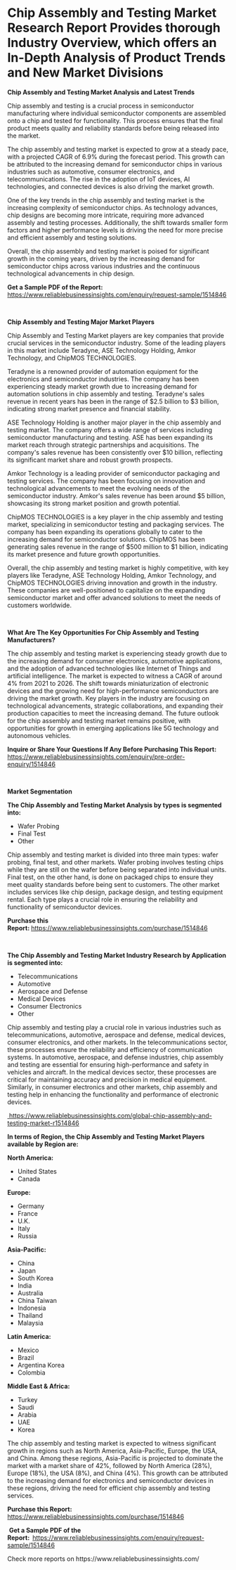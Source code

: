 <p><h1>Chip Assembly and Testing Market Research Report Provides thorough Industry Overview, which offers an In-Depth Analysis of Product Trends and New Market Divisions</h1></p><p><strong>Chip Assembly and Testing Market Analysis and Latest Trends</strong></p>
<p><p>Chip assembly and testing is a crucial process in semiconductor manufacturing where individual semiconductor components are assembled onto a chip and tested for functionality. This process ensures that the final product meets quality and reliability standards before being released into the market.</p><p>The chip assembly and testing market is expected to grow at a steady pace, with a projected CAGR of 6.9% during the forecast period. This growth can be attributed to the increasing demand for semiconductor chips in various industries such as automotive, consumer electronics, and telecommunications. The rise in the adoption of IoT devices, AI technologies, and connected devices is also driving the market growth.</p><p>One of the key trends in the chip assembly and testing market is the increasing complexity of semiconductor chips. As technology advances, chip designs are becoming more intricate, requiring more advanced assembly and testing processes. Additionally, the shift towards smaller form factors and higher performance levels is driving the need for more precise and efficient assembly and testing solutions.</p><p>Overall, the chip assembly and testing market is poised for significant growth in the coming years, driven by the increasing demand for semiconductor chips across various industries and the continuous technological advancements in chip design.</p></p>
<p><strong>Get a Sample PDF of the Report:&nbsp;</strong> <a href="https://www.reliablebusinessinsights.com/enquiry/request-sample/1514846">https://www.reliablebusinessinsights.com/enquiry/request-sample/1514846</a></p>
<p>&nbsp;</p>
<p><strong>Chip Assembly and Testing Major Market Players</strong></p>
<p><p>Chip Assembly and Testing Market players are key companies that provide crucial services in the semiconductor industry. Some of the leading players in this market include Teradyne, ASE Technology Holding, Amkor Technology, and ChipMOS TECHNOLOGIES.</p><p>Teradyne is a renowned provider of automation equipment for the electronics and semiconductor industries. The company has been experiencing steady market growth due to increasing demand for automation solutions in chip assembly and testing. Teradyne's sales revenue in recent years has been in the range of $2.5 billion to $3 billion, indicating strong market presence and financial stability.</p><p>ASE Technology Holding is another major player in the chip assembly and testing market. The company offers a wide range of services including semiconductor manufacturing and testing. ASE has been expanding its market reach through strategic partnerships and acquisitions. The company's sales revenue has been consistently over $10 billion, reflecting its significant market share and robust growth prospects.</p><p>Amkor Technology is a leading provider of semiconductor packaging and testing services. The company has been focusing on innovation and technological advancements to meet the evolving needs of the semiconductor industry. Amkor's sales revenue has been around $5 billion, showcasing its strong market position and growth potential.</p><p>ChipMOS TECHNOLOGIES is a key player in the chip assembly and testing market, specializing in semiconductor testing and packaging services. The company has been expanding its operations globally to cater to the increasing demand for semiconductor solutions. ChipMOS has been generating sales revenue in the range of $500 million to $1 billion, indicating its market presence and future growth opportunities.</p><p>Overall, the chip assembly and testing market is highly competitive, with key players like Teradyne, ASE Technology Holding, Amkor Technology, and ChipMOS TECHNOLOGIES driving innovation and growth in the industry. These companies are well-positioned to capitalize on the expanding semiconductor market and offer advanced solutions to meet the needs of customers worldwide.</p></p>
<p>&nbsp;</p>
<p><strong>What Are The Key Opportunities For Chip Assembly and Testing Manufacturers?</strong></p>
<p><p>The chip assembly and testing market is experiencing steady growth due to the increasing demand for consumer electronics, automotive applications, and the adoption of advanced technologies like Internet of Things and artificial intelligence. The market is expected to witness a CAGR of around 4% from 2021 to 2026. The shift towards miniaturization of electronic devices and the growing need for high-performance semiconductors are driving the market growth. Key players in the industry are focusing on technological advancements, strategic collaborations, and expanding their production capacities to meet the increasing demand. The future outlook for the chip assembly and testing market remains positive, with opportunities for growth in emerging applications like 5G technology and autonomous vehicles.</p></p>
<p><strong>Inquire or Share Your Questions If Any Before Purchasing This Report:</strong> <a href="https://www.reliablebusinessinsights.com/enquiry/pre-order-enquiry/1514846">https://www.reliablebusinessinsights.com/enquiry/pre-order-enquiry/1514846</a></p>
<p>&nbsp;</p>
<p><strong>Market Segmentation</strong></p>
<p><strong>The Chip Assembly and Testing Market Analysis by types is segmented into:</strong></p>
<p><ul><li>Wafer Probing</li><li>Final Test</li><li>Other</li></ul></p>
<p><p>Chip assembly and testing market is divided into three main types: wafer probing, final test, and other markets. Wafer probing involves testing chips while they are still on the wafer before being separated into individual units. Final test, on the other hand, is done on packaged chips to ensure they meet quality standards before being sent to customers. The other market includes services like chip design, package design, and testing equipment rental. Each type plays a crucial role in ensuring the reliability and functionality of semiconductor devices.</p></p>
<p><strong>Purchase this Report:&nbsp;</strong><a href="https://www.reliablebusinessinsights.com/purchase/1514846">https://www.reliablebusinessinsights.com/purchase/1514846</a></p>
<p>&nbsp;</p>
<p><strong>The Chip Assembly and Testing Market Industry Research by Application is segmented into:</strong></p>
<p><ul><li>Telecommunications</li><li>Automotive</li><li>Aerospace and Defense</li><li>Medical Devices</li><li>Consumer Electronics</li><li>Other</li></ul></p>
<p><p>Chip assembly and testing play a crucial role in various industries such as telecommunications, automotive, aerospace and defense, medical devices, consumer electronics, and other markets. In the telecommunications sector, these processes ensure the reliability and efficiency of communication systems. In automotive, aerospace, and defense industries, chip assembly and testing are essential for ensuring high-performance and safety in vehicles and aircraft. In the medical devices sector, these processes are critical for maintaining accuracy and precision in medical equipment. Similarly, in consumer electronics and other markets, chip assembly and testing help in enhancing the functionality and performance of electronic devices.</p></p>
<p><a href="https://www.reliablebusinessinsights.com/global-chip-assembly-and-testing-market-r1514846">&nbsp;https://www.reliablebusinessinsights.com/global-chip-assembly-and-testing-market-r1514846</a></p>
<p><strong>In terms of Region, the Chip Assembly and Testing Market Players available by Region are:</strong></p>
<p>
    <p> <strong> North America: </strong>
        <ul>
            <li>United States</li>
            <li>Canada</li>
        </ul>
        </p> 
    <p> <strong> Europe: </strong>
        <ul>
            <li>Germany</li>
            <li>France</li>
            <li>U.K.</li>
            <li>Italy</li>
            <li>Russia</li>
        </ul>
        </p> 
    <p> <strong> Asia-Pacific: </strong>
        <ul>
            <li>China</li>
            <li>Japan</li>
            <li>South Korea</li>
            <li>India</li>
            <li>Australia</li>
            <li>China Taiwan</li>
            <li>Indonesia</li>
            <li>Thailand</li>
            <li>Malaysia</li>
        </ul>
        </p> 
    <p> <strong> Latin America: </strong>
        <ul>
            <li>Mexico</li>
            <li>Brazil</li>
            <li>Argentina Korea</li>
            <li>Colombia</li>
        </ul>
        </p> 
    <p> <strong> Middle East & Africa: </strong>
        <ul>
            <li>Turkey</li>
            <li>Saudi</li>
            <li>Arabia</li>
            <li>UAE</li>
            <li>Korea</li>
        </ul>
    </p>
    </p>
<p><p>The chip assembly and testing market is expected to witness significant growth in regions such as North America, Asia-Pacific, Europe, the USA, and China. Among these regions, Asia-Pacific is projected to dominate the market with a market share of 42%, followed by North America (28%), Europe (18%), the USA (8%), and China (4%). This growth can be attributed to the increasing demand for electronics and semiconductor devices in these regions, driving the need for efficient chip assembly and testing services.</p></p>
<p><strong>Purchase this Report: </strong><a href="https://www.reliablebusinessinsights.com/purchase/1514846">https://www.reliablebusinessinsights.com/purchase/1514846</a></p>
<p>&nbsp;<strong>Get a Sample PDF of the Report:&nbsp;&nbsp;</strong><a href="https://www.reliablebusinessinsights.com/enquiry/request-sample/1514846">https://www.reliablebusinessinsights.com/enquiry/request-sample/1514846</a></p>
<p><strong></strong></p>
<p>Check more reports on https://www.reliablebusinessinsights.com/</p>